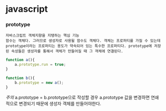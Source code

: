 # javascript

### prototype
	자바스크립트 객체지향을 지탱하는 핵심 기능
	함수는 객체다. 그러므로 생성자로 사용될 함수도 객체다. 객체는 프로퍼티를 가질 수 있는데 prototype이라는 프로퍼티는 용도가 약속되어 있는 특수한 프로퍼티다. prototype에 저장된 속성들은 생성자를 통해서 객체가 만들어질 때 그 객체에 연결된다.

```javascript
function a(){
	a.prototype.run = true;
}

function b(){
	b.prototype = new a();
}
```
*주의* a.prototype = b.prototype으로 작성할 경우 a.prototype 값을 변경하면 연쇄적으로 변경되기 때문에 생성자 객체를 만들어야한다.